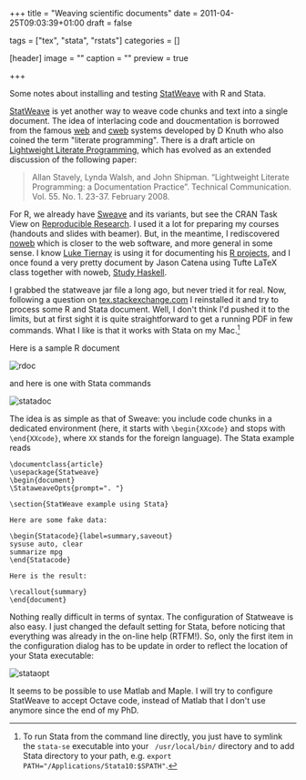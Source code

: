 +++
title = "Weaving scientific documents"
date = 2011-04-25T09:03:39+01:00
draft = false

tags = ["tex", "stata", "rstats"]
categories = []

[header]
image = ""
caption = ""
preview = true

+++

Some notes about installing and testing [StatWeave](http://www.stat.uiowa.edu/~rlenth/StatWeave/) with R and Stata.

[StatWeave](http://www.stat.uiowa.edu/~rlenth/StatWeave/) is yet another way to weave code chunks and text into a single document. The idea of interlacing code and doucmentation is borrowed from the famous <i class="fa fa-file-pdf-o fa-1x"></i> [web](http://www.literateprogramming.com/web.pdf) and [cweb](http://www-cs-faculty.stanford.edu/~uno/cweb.html) systems developed by D Knuth who also coined the term "literate programming". There is a draft article on [Lightweight Literate Programming](http://infohost.nmt.edu/~al/Literate-programming/draft/), which has evolved as an extended discussion of the following paper:

> Allan Stavely, Lynda Walsh, and John Shipman. “Lightweight Literate Programming: a Documentation Practice”. Technical Communication. Vol. 55. No. 1. 23-37. February 2008.

For R, we already have [Sweave](http://www.stat.uni-muenchen.de/~leisch/Sweave/) and its variants, but see the CRAN Task View on [Reproducible Research](http://cran.r-project.org/web/views/ReproducibleResearch.html). I used it a lot for preparing my courses (handouts and slides with beamer). But, in the meantime, I rediscovered [noweb](http://www.cs.tufts.edu/~nr/noweb/) which is closer to the web software, and more general in some sense. I know [Luke Tiernay](http://www.cs.uiowa.edu/~luke/) is using it for documenting his [R projects](http://www.cs.uiowa.edu/~luke/R/), and I once found a very pretty document by Jason Catena using Tufte LaTeX class together with noweb, [Study Haskell](https://dl.dropbox.com/u/502901/haskell.pdf).
 
I grabbed the statweave jar file a long ago, but never tried it for real. Now, following a question on [tex.stackexchange.com](http://tex.stackexchange.com/questions/16398/problem-in-statweave) I reinstalled it and try to process some R and Stata document. Well, I don't think I'd pushed it to the limits, but at first sight it is quite straightforward to get a running PDF in few commands. What I like is that it works with Stata on my Mac.[^1]

Here is a sample R document

![rdoc](/img/20110422183131.png)

and here is one with Stata commands

![statadoc](/img/20110425170528.png)

The idea is as simple as that of Sweave: you include code chunks in a dedicated environment (here, it starts with `\begin{XXcode}` and stops with `\end{XXcode}`, where `XX` stands for the foreign language). The Stata example reads

```
\documentclass{article}
\usepackage{Statweave}
\begin{document}
\StataweaveOpts{prompt=". "}

\section{StatWeave example using Stata}

Here are some fake data:

\begin{Statacode}{label=summary,saveout}
sysuse auto, clear
summarize mpg
\end{Statacode}

Here is the result:

\recallout{summary}
\end{document}
```

Nothing really difficult in terms of syntax. The configuration of Statweave is also easy. I just changed the default setting for Stata, before noticing that everything was already in the on-line help (RTFM!). So, only the first item in the configuration dialog has to be update in order to reflect the location of your Stata executable:

![stataopt](/img/20110425171416.png)

It seems to be possible to use Matlab and Maple. I will try to configure StatWeave to accept Octave code, instead of Matlab that I don't use anymore since the end of my PhD.


[^1]: To run Stata from the command line directly, you just have to symlink the `stata-se` executable into your ` /usr/local/bin/` directory and to add Stata directory to your path, e.g. `export PATH="/Applications/Stata10:$SPATH"`.
